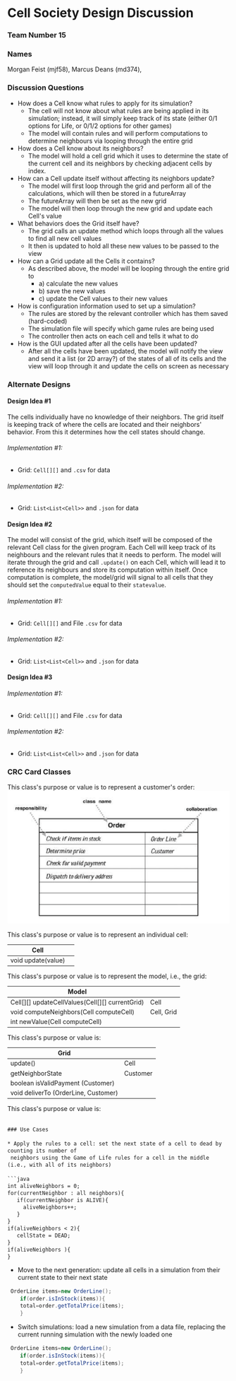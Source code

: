 # Cell Society Design Discussion

### Team Number 15

### Names

Morgan Feist (mjf58), Marcus Deans (md374),

### Discussion Questions

* How does a Cell know what rules to apply for its simulation?
    * The cell will not know about what rules are being applied in its simulation; instead, it will
      simply keep track of its state (either 0/1 options for Life, or 0/1/2 options for other games)
    * The model will contain rules and will perform computations to determine neighbours via looping
      through the entire grid
* How does a Cell know about its neighbors?
    * The model will hold a cell grid which it uses to determine the state of the current cell and
      its neighbors by checking adjacent cells by index.
* How can a Cell update itself without affecting its neighbors update?
    * The model will first loop through the grid and perform all of the calculations, which will
      then be stored in a futureArray
    * The futureArray will then be set as the new grid
    * The model will then loop through the new grid and update each Cell's value
* What behaviors does the Grid itself have?
    * The grid calls an update method which loops through all the values to find all new cell values
    * It then is updated to hold all these new values to be passed to the view
* How can a Grid update all the Cells it contains?
    * As described above, the model will be looping through the entire grid to
        * a) calculate the new values
        * b) save the new values
        * c) update the Cell values to their new values
* How is configuration information used to set up a simulation?
    * The rules are stored by the relevant controller which has them saved (hard-coded)
    * The simulation file will specify which game rules are being used
    * The controller then acts on each cell and tells it what to do
* How is the GUI updated after all the cells have been updated?
    * After all the cells have been updated, the model will notify the view and send it a list (or
      2D array?) of the states of all of its cells and the view will loop through it and update the
      cells on screen as necessary

### Alternate Designs

#### Design Idea #1

The cells individually have no knowledge of their neighbors. The grid itself is keeping track of
where the cells are located and their neighbors' behavior. From this it determines how the cell
states should change.

###### Implementation #1:

* Grid: ```Cell[][]``` and ```.csv``` for data

###### Implementation #2:

* Grid: ```List<List<Cell>>``` and ```.json``` for data

#### Design Idea #2

The model will consist of the grid, which itself will be composed of the relevant Cell class for the
given program. Each Cell will keep track of its neighbours and the relevant rules that it needs to
perform. The model will iterate through the grid and call ```.update()``` on each Cell, which will
lead it to reference its neighbours and store its computation within itself. Once computation is
complete, the model/grid will signal to all cells that they should set the ```computedValue``` equal
to their ```statevalue```.

###### Implementation #1:

* Grid: ```Cell[][]``` and File ```.csv``` for data

###### Implementation #2:

* Grid: ```List<List<Cell>>``` and ```.json``` for data

#### Design Idea #3

###### Implementation #1:

* Grid: ```Cell[][]``` and File ```.csv``` for data

###### Implementation #2:

* Grid: ```List<List<Cell>>``` and ```.json``` for data

### CRC Card Classes

This class's purpose or value is to represent a customer's order:
![Order Class CRC Card](images/order_crc_card.png "Order Class")

This class's purpose or value is to represent an individual cell:

|Cell| |
|---|---|
|void update(value)         ||

This class's purpose or value is to represent the model, i.e., the grid:

|Model| |
|---|---|
|Cell[][] updateCellValues(Cell[][] currentGrid)         |Cell|
|void computeNeighbors(Cell computeCell)      |Cell, Grid|
|int newValue(Cell computeCell)    | |

This class's purpose or value is:

|Grid| |
|---|---|
|update()         |Cell|
|getNeighborState      |Customer|
|boolean isValidPayment (Customer)    | |
|void deliverTo (OrderLine, Customer) | |

This class's purpose or value is:

 ```

### Use Cases

* Apply the rules to a cell: set the next state of a cell to dead by counting its number of
  neighbors using the Game of Life rules for a cell in the middle (i.e., with all of its neighbors)

```java
int aliveNeighbors = 0;
for(currentNeighbor : all neighbors){
    if(currentNeighbor is ALIVE){
      aliveNeighbors++;
    }
}
if(aliveNeighbors < 2){
    cellState = DEAD;
}
if(aliveNeighbors ){
}
```

* Move to the next generation: update all cells in a simulation from their current state to their
  next state

```java
 OrderLine items=new OrderLine();
    if(order.isInStock(items)){
    total=order.getTotalPrice(items);
    }
```

* Switch simulations: load a new simulation from a data file, replacing the current running
  simulation with the newly loaded one

```java
 OrderLine items=new OrderLine();
    if(order.isInStock(items)){
    total=order.getTotalPrice(items);
    }
```
